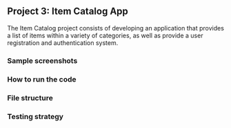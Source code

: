 ## Project 3: Item Catalog App

The Item Catalog project consists of developing an application that provides a list of items within a variety of categories, as well as provide a user registration and authentication system.

### Sample screenshots


### How to run the code


### File structure


### Testing strategy